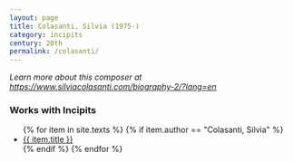 ```yaml
---
layout: page
title: Colasanti, Silvia (1975-)
category: incipits
century: 20th
permalink: /colasanti/
---
```

*Learn more about this composer at <a href="https://www.silviacolasanti.com/biography-2/?lang=en" target="_blank">https://www.silviacolasanti.com/biography-2/?lang=en</a>*
<br/>

### Works with Incipits
<ul class="texts">
    {% for item in site.texts %}
      {% if item.author == "Colasanti, Silvia" %}
          <li class="text-title">
          <a href="{{ site.baseurl }}{{ item.url }}">
        {{ item.title }}
              </a>
    </li>
      {% endif %}
    {% endfor %}
</ul>